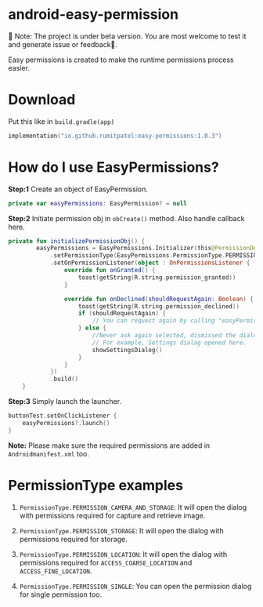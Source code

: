 # android-easy-permission
🚧  Note: The project is under beta version. You are most welcome to test it and generate issue or feedback🙂.

Easy permissions is created to make the runtime permissions process easier.

# Download
Put this like in ```build.gradle(app)```
```kotlin
implementation("io.github.rumitpatel:easy-permissions:1.0.3")
```

# How do I use EasyPermissions?
**Step:1** Create an object of EasyPermission.
```kotlin
private var easyPermissions: EasyPermission? = null
```

**Step:2** Initiate permission obj in ```obCreate()``` method. Also handle callback here.

```kotlin
private fun initializePermissionObj() {
        easyPermissions = EasyPermissions.Initializer(this@PermissionDemoActivity)
            .setPermissionType(EasyPermissions.PermissionType.PERMISSION_CAMERA_AND_STORAGE)
            .setOnPermissionListener(object : OnPermissionsListener {
                override fun onGranted() {
                    toast(getString(R.string.permission_granted))
                }

                override fun onDeclined(shouldRequestAgain: Boolean) {
                    toast(getString(R.string.permission_declined))
                    if (shouldRequestAgain) {
                        // You can request again by calling "easyPermissions?.launch()" here.
                    } else {
                        //Never ask again selected, dismissed the dialog, or device policy prohibits the app from having that permission
                        // For example, Settings dialog opened here.
                        showSettingsDialog()
                    }
                }
            })
            .build()
    }
```

**Step:3** Simply launch the launcher.

```kotlin
buttonTest.setOnClickListener {
    easyPermissions?.launch()
}
```
**Note:** Please make sure the required permissions are added in ```Androidmanifest.xml``` too.


# PermissionType examples
1. ```PermissionType.PERMISSION_CAMERA_AND_STORAGE```: It will open the dialog with permissions required for capture and retrieve image.

2. ```PermissionType.PERMISSION_STORAGE```: It will open the dialog with permissions required for storage.

3. ```PermissionType.PERMISSION_LOCATION```: It will open the dialog with permissions required for ```ACCESS_COARSE_LOCATION``` and ```ACCESS_FINE_LOCATION```.

4. ```PermissionType.PERMISSION_SINGLE```: You can open the permission dialog for single permission too.
